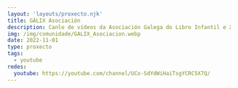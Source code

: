 ```yaml
---
layout: 'layouts/proxecto.njk'
title: GÁLIX Asociación
description: Canle de vídeos da Asociación Galega do Libro Infantil e Xuvenil
img: /img/comunidade/GALIX_Asociacion.webp
date: 2022-11-01
type: proxecto
tags:
  - youtube
redes:
  youtube: https://youtube.com/channel/UCo-SdYdWiHaiTsgYCRC5X7Q/
---
```

